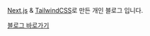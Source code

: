 [Next.js](https://nextjs.org/) & [TailwindCSS](https://tailwindcss.com/)로 만든 개인 블로그 입니다.

[블로그 바로가기](https://rdg1029.github.io/)